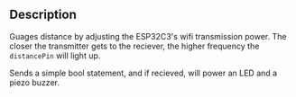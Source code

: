 ## Description

Guages distance by adjusting the ESP32C3's wifi transmission power. The closer the transmitter gets to the reciever, the higher frequency the `distancePin` will light up.

Sends a simple bool statement, and if recieved, will power an LED and a piezo buzzer.
